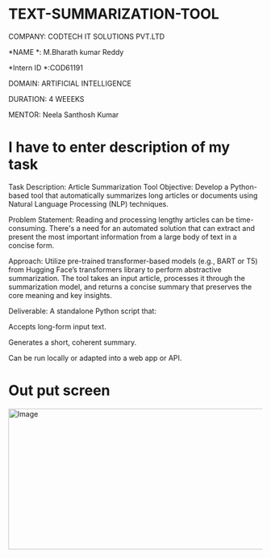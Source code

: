 # TEXT-SUMMARIZATION-TOOL
COMPANY: CODTECH IT SOLUTIONS PVT.LTD

*NAME *: M.Bharath kumar Reddy

*Intern ID *:COD61191

DOMAIN: ARTIFICIAL INTELLIGENCE

DURATION: 4 WEEEKS

MENTOR: Neela Santhosh Kumar

# I have to enter description of my task
Task Description: Article Summarization Tool
Objective:
Develop a Python-based tool that automatically summarizes long articles or documents using Natural Language Processing (NLP) techniques.

Problem Statement:
Reading and processing lengthy articles can be time-consuming. There's a need for an automated solution that can extract and present the most important information from a large body of text in a concise form.

Approach:
Utilize pre-trained transformer-based models (e.g., BART or T5) from Hugging Face’s transformers library to perform abstractive summarization. The tool takes an input article, processes it through the summarization model, and returns a concise summary that preserves the core meaning and key insights.

Deliverable:
A standalone Python script that:

Accepts long-form input text.

Generates a short, coherent summary.

Can be run locally or adapted into a web app or API.

# Out put screen
<img width="1856" height="279" alt="Image" src="https://github.com/user-attachments/assets/34b2bb05-866a-4ea9-909f-07026d6e63bb" />
